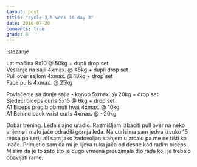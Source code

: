 ```yaml
---
layout: post
title: "cycle 3.5 week 16 day 3"
date: 2016-07-20
comments: true
grade: 8
---
```


Istezanje

Lat mašina 8x10 @ 50kg + dupli drop set     
Veslanje na sajli 4xmax. @ 45kg + dupli drop set     
Pull over sajlom 4xmax. @ 18kg + drop set      
Face pulls 4xmax. @ 25kg       

Povlačenje sa donje sajle - konop 5xmax. @ 20kg + drop set   
Sjedeći biceps curls 5x15 @ 6kg + drop set      
A1 Biceps pregib obrnuti hvat 4xmax. @ 10kg     
A1 Behind back wrist curls 4xmax. @ ~20kg  

Dobar trening. Leđa sjajno uradio. Razmišljam izbaciti pull over na neko vrijeme i malo jače odraditi gornja leđa. Na curlsima sam jedva izvuko 15 repsa po seriji ali sam jako zadovoljan stanjem u zrcalu pa me ne tišti ko inače. Primjetio sam da mi je lijeva ruka jača od desne kad radim biceps. Mislim da je to zato što je dugo vrmena preuzimala dio rada koji je trebalo obavljati rame. 
